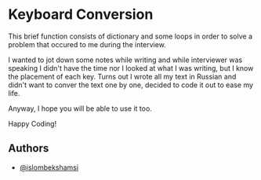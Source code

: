 
# Keyboard Conversion

This brief function consists of dictionary and some loops in order to solve a problem that occured to me during the interview.

I wanted to jot down some notes while writing and while interviewer was speaking I didn't have the time nor I looked at what I was writing, but I know the placement of each key. Turns out I wrote all my text in Russian and didn't want to conver the text one by one, decided to code it out to ease my life.

Anyway, I hope you will be able to use it too.

Happy Coding!


## Authors

- [@islombekshamsi](https://github.com/islombekshamsi)

